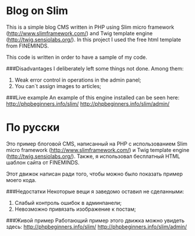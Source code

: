 # Blog on Slim
This is a simple blog CMS written in PHP using Slim micro framework (http://www.slimframework.com/)
and Twig template engine (http://twig.sensiolabs.org/).
In this project I used the free html template from FINEMINDS.

This code is written in order to have a sample of my code. 

###Disadvantages
I deliberately left some things not done. Among them:
1. Weak error control in operations in the admin panel;
2. You can`t assign images to articles;

###Live example
An example of this engine installed can be seen here:
http://phpbeginners.info/slim/
http://phpbeginners.info/slim/admin/

# По русски
Это пример блоговой CMS, написанный на PHP с использованием 
Slim micro framework (http://www.slimframework.com/)
и Twig template engine (http://twig.sensiolabs.org/).
Также, я использовал бесплатный HTML шаблон сайта от FINEMINDS.

Этот движок написан ради того, чтобы можно было показать пример моего кода.

###Недостатки
Некоторые вещи я заведомо оставил не сделанными:
1. Слабый контроль ошибок в админпанели;
2. Невозможно привязать изображение к постам;

###Живой пример
Работающий пример этого движка можно увидеть здесь:
http://phpbeginners.info/slim/
http://phpbeginners.info/slim/admin/